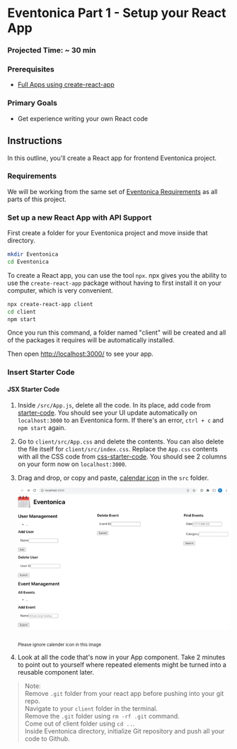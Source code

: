 # Eventonica Part 1 - Setup your React App

### Projected Time: ~ 30 min

### Prerequisites

- [Full Apps using create-react-app](../../react-js/react-part-5-full-apps.md)

### Primary Goals

- Get experience writing your own React code

## Instructions

In this outline, you'll create a React app for frontend Eventonica project.

### Requirements

We will be working from the same set of [Eventonica Requirements](./README.md) as all parts of this project.

### Set up a new React App with API Support

First create a folder for your Eventonica project and move inside that directory.

```bash
mkdir Eventonica
cd Eventonica
```

To create a React app, you can use the tool `npx`. npx gives you the ability to use the `create-react-app` package without having to first install it on your computer, which is very convenient.

```bash
npx create-react-app client
cd client
npm start
```

Once you run this command, a folder named "client" will be created and all of the packages it requires will be automatically installed.

Then open [http://localhost:3000/](http://localhost:3000/) to see your app.

### Insert Starter Code

#### JSX Starter Code

1. Inside `/src/App.js`, delete all the code. In its place, add code from [starter-code](./starter-code/starter-jsx.js). You should see your UI update automatically on `localhost:3000` to an Eventonica form. If there's an error, `ctrl + c` and `npm start` again.

2. Go to `client/src/App.css` and delete the contents. You can also delete the file itself for `client/src/index.css`. Replace the `App.css` contents with all the CSS code from [css-starter-code](./starter-code/index.css). You should see 2 columns on your form now on `localhost:3000`.

3. Drag and drop, or copy and paste, [calendar icon](./images/calendar.png) in the `src` folder.

   ![](./images/eventonica-setup.png)

   <sub><sub>Please ignore calender icon in this image</sub></sub>

4. Look at all the code that's now in your App component. Take 2 minutes to point out to yourself where repeated elements might be turned into a reusable component later.

> Note:<br> Remove `.git` folder from your react app before pushing into your git repo.<br>Navigate to your `client` folder in the terminal.<br> Remove the `.git` folder using `rm -rf .git` command. <br>Come out of client folder using `cd ..`. <br>Inside Eventonica directory, initialize Git repository and push all your code to Github.
